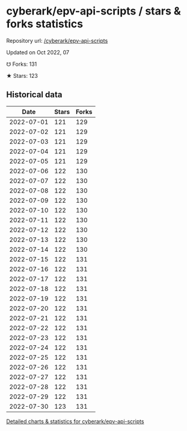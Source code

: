# cyberark/epv-api-scripts / stars & forks statistics

Repository url: [/cyberark/epv-api-scripts](https://github.com/cyberark/epv-api-scripts)

Updated on Oct 2022, 07

☋ Forks: 131

★ Stars: 123

## Historical data
| Date | Stars | Forks |
|------|-------|-------|
| 2022-07-01 | 121 | 129 | 
| 2022-07-02 | 121 | 129 | 
| 2022-07-03 | 121 | 129 | 
| 2022-07-04 | 121 | 129 | 
| 2022-07-05 | 121 | 129 | 
| 2022-07-06 | 122 | 130 | 
| 2022-07-07 | 122 | 130 | 
| 2022-07-08 | 122 | 130 | 
| 2022-07-09 | 122 | 130 | 
| 2022-07-10 | 122 | 130 | 
| 2022-07-11 | 122 | 130 | 
| 2022-07-12 | 122 | 130 | 
| 2022-07-13 | 122 | 130 | 
| 2022-07-14 | 122 | 130 | 
| 2022-07-15 | 122 | 131 | 
| 2022-07-16 | 122 | 131 | 
| 2022-07-17 | 122 | 131 | 
| 2022-07-18 | 122 | 131 | 
| 2022-07-19 | 122 | 131 | 
| 2022-07-20 | 122 | 131 | 
| 2022-07-21 | 122 | 131 | 
| 2022-07-22 | 122 | 131 | 
| 2022-07-23 | 122 | 131 | 
| 2022-07-24 | 122 | 131 | 
| 2022-07-25 | 122 | 131 | 
| 2022-07-26 | 122 | 131 | 
| 2022-07-27 | 122 | 131 | 
| 2022-07-28 | 122 | 131 | 
| 2022-07-29 | 122 | 131 | 
| 2022-07-30 | 123 | 131 | 


[Detailed charts & statistics for cyberark/epv-api-scripts](https://reviewgithub.com/rep/cyberark/epv-api-scripts)
